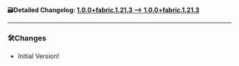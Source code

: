 🗃️**Detailed Changelog: [1.0.0+fabric.1.21.3 --> 1.0.0+fabric.1.21.3](https://github.com/UltimatChamp/ModpackUtils/compare/1.0.0+fabric.1.21.3...1.0.0+fabric.1.21.3)**

<hr>

### 🛠️Changes

- Initial Version!
